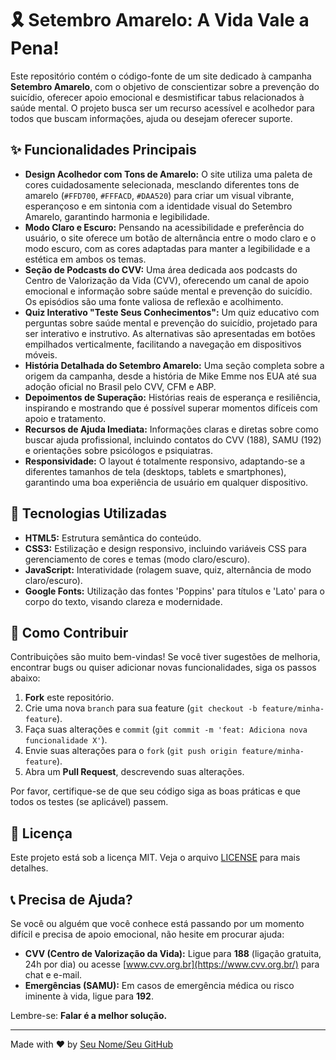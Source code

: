 # 🎗️ Setembro Amarelo: A Vida Vale a Pena!

Este repositório contém o código-fonte de um site dedicado à campanha **Setembro Amarelo**, com o objetivo de conscientizar sobre a prevenção do suicídio, oferecer apoio emocional e desmistificar tabus relacionados à saúde mental. O projeto busca ser um recurso acessível e acolhedor para todos que buscam informações, ajuda ou desejam oferecer suporte.

## ✨ Funcionalidades Principais

* **Design Acolhedor com Tons de Amarelo:** O site utiliza uma paleta de cores cuidadosamente selecionada, mesclando diferentes tons de amarelo (`#FFD700`, `#FFFACD`, `#DAA520`) para criar um visual vibrante, esperançoso e em sintonia com a identidade visual do Setembro Amarelo, garantindo harmonia e legibilidade.
* **Modo Claro e Escuro:** Pensando na acessibilidade e preferência do usuário, o site oferece um botão de alternância entre o modo claro e o modo escuro, com as cores adaptadas para manter a legibilidade e a estética em ambos os temas.
* **Seção de Podcasts do CVV:** Uma área dedicada aos podcasts do Centro de Valorização da Vida (CVV), oferecendo um canal de apoio emocional e informação sobre saúde mental e prevenção do suicídio. Os episódios são uma fonte valiosa de reflexão e acolhimento.
* **Quiz Interativo "Teste Seus Conhecimentos":** Um quiz educativo com perguntas sobre saúde mental e prevenção do suicídio, projetado para ser interativo e instrutivo. As alternativas são apresentadas em botões empilhados verticalmente, facilitando a navegação em dispositivos móveis.
* **História Detalhada do Setembro Amarelo:** Uma seção completa sobre a origem da campanha, desde a história de Mike Emme nos EUA até sua adoção oficial no Brasil pelo CVV, CFM e ABP.
* **Depoimentos de Superação:** Histórias reais de esperança e resiliência, inspirando e mostrando que é possível superar momentos difíceis com apoio e tratamento.
* **Recursos de Ajuda Imediata:** Informações claras e diretas sobre como buscar ajuda profissional, incluindo contatos do CVV (188), SAMU (192) e orientações sobre psicólogos e psiquiatras.
* **Responsividade:** O layout é totalmente responsivo, adaptando-se a diferentes tamanhos de tela (desktops, tablets e smartphones), garantindo uma boa experiência de usuário em qualquer dispositivo.

## 🚀 Tecnologias Utilizadas

* **HTML5:** Estrutura semântica do conteúdo.
* **CSS3:** Estilização e design responsivo, incluindo variáveis CSS para gerenciamento de cores e temas (modo claro/escuro).
* **JavaScript:** Interatividade (rolagem suave, quiz, alternância de modo claro/escuro).
* **Google Fonts:** Utilização das fontes 'Poppins' para títulos e 'Lato' para o corpo do texto, visando clareza e modernidade.

## 🤝 Como Contribuir

Contribuições são muito bem-vindas! Se você tiver sugestões de melhoria, encontrar bugs ou quiser adicionar novas funcionalidades, siga os passos abaixo:

1.  **Fork** este repositório.
2.  Crie uma nova `branch` para sua feature (`git checkout -b feature/minha-feature`).
3.  Faça suas alterações e `commit` (`git commit -m 'feat: Adiciona nova funcionalidade X'`).
4.  Envie suas alterações para o `fork` (`git push origin feature/minha-feature`).
5.  Abra um **Pull Request**, descrevendo suas alterações.

Por favor, certifique-se de que seu código siga as boas práticas e que todos os testes (se aplicável) passem.

## 📄 Licença

Este projeto está sob a licença MIT. Veja o arquivo [LICENSE](LICENSE) para mais detalhes.

## 📞 Precisa de Ajuda?

Se você ou alguém que você conhece está passando por um momento difícil e precisa de apoio emocional, não hesite em procurar ajuda:

* **CVV (Centro de Valorização da Vida):** Ligue para **188** (ligação gratuita, 24h por dia) ou acesse [www.cvv.org.br](https://www.cvv.org.br/) para chat e e-mail.
* **Emergências (SAMU):** Em casos de emergência médica ou risco iminente à vida, ligue para **192**.

Lembre-se: **Falar é a melhor solução.**

---

Made with ❤️ by [Seu Nome/Seu GitHub](https://github.com/SeuUsuarioDoGitHub)
